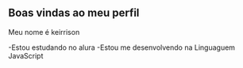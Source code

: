 ## Boas vindas ao meu perfil

Meu nome é keirrison

-Estou estudando no alura
-Estou me desenvolvendo na Linguaguem JavaScript
